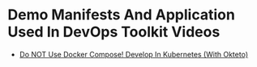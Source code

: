 # Demo Manifests And Application Used In DevOps Toolkit Videos

* [Do NOT Use Docker Compose! Develop In Kubernetes (With Okteto)](https://youtu.be/RTo9Pvo_yiY)
